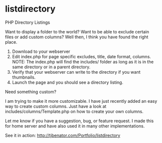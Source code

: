listdirectory
=============

PHP Directory Listings

Want to display a folder to the world? Want to be able to exclude certain files or add custom columns? Well then, I think you have found the right place.

1. Download to your webserver
2. Edit index.php for page specific excludes, title, date format, columns.
NOTE: The index.php will find the includes/ folder as long as it is in the same directory or in a parent directory.
3. Verify that your webserver can write to the directory if you want thumbnails.
4. Launch the page and you should see a directory listing.

Need something custom?

I am trying to make it more customizable. I have just recently added an easy way to create custom columns. Just have a look at includes/columns/Template.php on how to create your own columns.

Let me know if you have a suggestion, bug, or feature request. I made this for home server and have also used it in many other implementations.

See it in action: http://tjbenator.com/Portfolio/listdirectory
